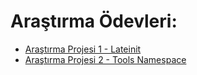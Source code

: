 # Araştırma Ödevleri:

- [Araştırma Projesi 1 - Lateinit](https://github.com/ozlembasabakar/UpSchoolAndroidDevelopmentBootcamp/blob/main/Ara%C5%9Ft%C4%B1rma%20%C3%96devleri/lateinit.docx)
- [Araştırma Projesi 2 - Tools Namespace](https://github.com/ozlembasabakar/UpSchoolAndroidDevelopmentBootcamp/blob/main/Ara%C5%9Ft%C4%B1rma%20%C3%96devleri/tools%20namespaces.docx)
